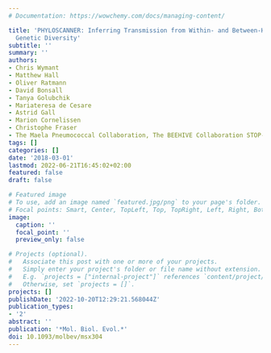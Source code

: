 ```yaml
---
# Documentation: https://wowchemy.com/docs/managing-content/

title: 'PHYLOSCANNER: Inferring Transmission from Within- and Between-Host Pathogen
  Genetic Diversity'
subtitle: ''
summary: ''
authors:
- Chris Wymant
- Matthew Hall
- Oliver Ratmann
- David Bonsall
- Tanya Golubchik
- Mariateresa de Cesare
- Astrid Gall
- Marion Cornelissen
- Christophe Fraser
- The Maela Pneumococcal Collaboration, The BEEHIVE Collaboration STOP-HCV Consortium
tags: []
categories: []
date: '2018-03-01'
lastmod: 2022-06-21T16:45:02+02:00
featured: false
draft: false

# Featured image
# To use, add an image named `featured.jpg/png` to your page's folder.
# Focal points: Smart, Center, TopLeft, Top, TopRight, Left, Right, BottomLeft, Bottom, BottomRight.
image:
  caption: ''
  focal_point: ''
  preview_only: false

# Projects (optional).
#   Associate this post with one or more of your projects.
#   Simply enter your project's folder or file name without extension.
#   E.g. `projects = ["internal-project"]` references `content/project/deep-learning/index.md`.
#   Otherwise, set `projects = []`.
projects: []
publishDate: '2022-10-20T12:29:21.568044Z'
publication_types:
- '2'
abstract: ''
publication: '*Mol. Biol. Evol.*'
doi: 10.1093/molbev/msx304
---
```

